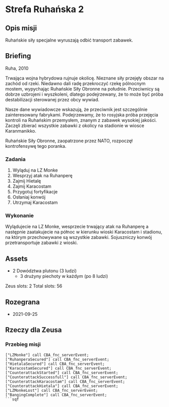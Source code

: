 # Strefa Ruhańska 2

## Opis misji

Ruhańskie siły specjalne wyruszają odbić transport zabawek.

## Briefing

Ruha, 2010

Trwająca wojna hybrydowa rujnuje okolicę. Nieznane siły przejęły obszar na zachód od rzeki. Niedawno dali radę przekroczyć rzekę pólnocnym mostem, wypychając Ruhańskie Siły Obronne na południe. Przeciwnicy są dobrze uzbrojeni i wyszkoleni, dlatego podejrzewany, że to może być próba destabilizacji sterowanej przez obcy wywiad.

Nasze dane wywiadowcze wskazują, że przeciwnik jest szczególnie zainteresowany fabrykami. Podejrzewamy, że to rosyjska próba przejęcia kontroli na Ruhańskim przemysłem, znanym z zabawek wysokiej jakości. Zaczęli zbierać wszystkie zabawki z okolicy na stadionie w wiosce Karanmanikko.

Ruhańskie Siły Obronne, zaopatrzone przez NATO, rozpoczęł kontrofensywę tego poranka.

### Zadania

1. Wyląduj na LZ Monke
2. Wesprzyj atak na Ruhanperę
3. Zajmij Hietalę
4. Zajmij Karacostam
5. Przygotuj fortyfikacje
6. Osłaniaj konwój
7. Utrzymaj Karacostam

### Wykonanie

Wylądujecie na LZ Monke, wesprzecie trwający atak na Ruhanperę a następnie zaatakujecie na północ w kierunku wioski Karacostam i stadionu, na którym przechowywane są wszystkie zabawki. Sojuszniczy konwój przetransportuje zabawki z wioski.

## Assets

- 2 Dowództwa plutonu (3 ludzi)
  - 3 drużyny piechoty w każdym (po 8 ludzi)

Zeus slots: 2
Total slots: 56

## Rozegrana

- 2021-09-25

## Rzeczy dla Zeusa

### Przebieg misji

```sqf
["LZMonke"] call CBA_fnc_serverEvent;
["RuhanperaSecured"] call CBA_fnc_serverEvent;
["HietalaSecured"] call CBA_fnc_serverEvent;
["KaracostamSecured"] call CBA_fnc_serverEvent;
["CounterattackStarted"] call CBA_fnc_serverEvent;
["CounterattackSuccessfull"] call CBA_fnc_serverEvent;
["CounterattackKaracostam"] call CBA_fnc_serverEvent;
["CounterattackHietala"] call CBA_fnc_serverEvent;
["LZMonkeLost"] call CBA_fnc_serverEvent;
["BangingComplete"] call CBA_fnc_serverEvent;
```sqf
